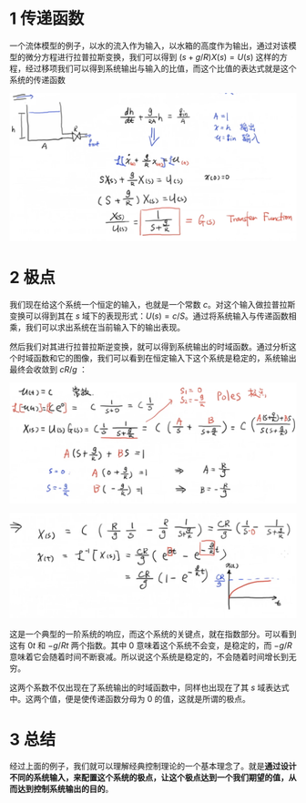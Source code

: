 # 1 传递函数

一个流体模型的例子，以水的流入作为输入，以水箱的高度作为输出，通过对该模型的微分方程进行拉普拉斯变换，我们可以得到 $(s+g/R)X(s)=U(s)$ 这样的方程，经过移项我们可以得到系统输出与输入的比值，而这个比值的表达式就是这个系统的传递函数

![image-20200426125648324](传递函数与拉普拉斯变换.images/image-20200426125648324.png)



# 2 极点

我们现在给这个系统一个恒定的输入，也就是一个常数 $c$。对这个输入做拉普拉斯变换可以得到其在 $s$ 域下的表现形式：$U(s) = c/S$。通过将系统输入与传递函数相乘，我们可以求出系统在当前输入下的输出表现。

然后我们对其进行拉普拉斯逆变换，就可以得到系统输出的时域函数。通过分析这个时域函数和它的图像，我们可以看到在恒定输入下这个系统是稳定的，系统输出最终会收敛到 $cR/g$ ：

![image-20200426131130436](传递函数与拉普拉斯变换.images/image-20200426131130436.png)

![image-20200426132055308](传递函数与拉普拉斯变换.images/image-20200426132055308.png)

这是一个典型的一阶系统的响应，而这个系统的关键点，就在指数部分。可以看到这有 $0t$ 和 $-g/Rt$ 两个指数。其中 0 意味着这个系统不会变，是稳定的，而 $-g/R$ 意味着它会随着时间不断衰减。所以说这个系统是稳定的，不会随着时间增长到无穷。

这两个系数不仅出现在了系统输出的时域函数中，同样也出现在了其 $s$ 域表达式中。这两个值，便是使传递函数分母为 0 的值，这就是所谓的极点。



# 3 总结

经过上面的例子，我们就可以理解经典控制理论的一个基本理念了。就是**通过设计不同的系统输入，来配置这个系统的极点，让这个极点达到一个我们期望的值，从而达到控制系统输出的目的**。